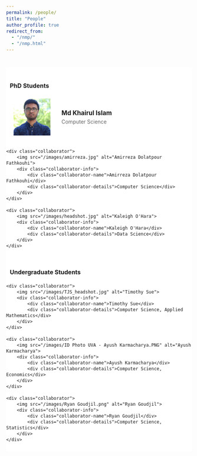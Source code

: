 ```yaml
---
permalink: /people/
title: "People"
author_profile: true
redirect_from: 
  - "/nmp/"
  - "/nmp.html"
---
```

<style>
.collaborator-group {
    text-align: left;
    background-color: white;
    margin: 0;
    padding-left: 10px;
    font-size: medium;
    padding-top: 40px;
}

.collaborators-row {
    display: flex;
    flex-direction: column;
    background-color: white;
    padding: 1% 0;
}

.collaborator {
    display: flex;
    align-items: center;
    margin: 20px;
    position: relative;
    transition: box-shadow 0.3s;
    background-color: transparent;
}

.collaborator img {
    width: 100px;
    height: 100px;
    object-fit: cover;
    object-position: center;
    margin-right: 30px;
}

.collaborator-info {
    display: flex;
    flex-direction: column;
    justify-content: center;
}

.collaborator-name {
    font-weight: bold;
    font-size: 1.2em;
    margin-bottom: 5px;
}

.collaborator-details {
    font-size: 1.0em;
    color: #666;
}

.collaborators-row:nth-child(odd) {
    background-color: white;
}
</style>

<h1 id="contributors" class="title"></h1>



<h2 class="collaborator-group">PhD Students</h2>
<div class="collaborators-row">
    <div class="collaborator">
        <img src="/images/single - Md Khairul Islam.JPG" alt="Khairul Islam">
        <div class="collaborator-info">
            <div class="collaborator-name">Md Khairul Islam</div>
            <div class="collaborator-details">Computer Science</div>
        </div>
    </div>

    <div class="collaborator">
        <img src="/images/amirreza.jpg" alt="Amirreza Dolatpour Fathkouhi">
        <div class="collaborator-info">
            <div class="collaborator-name">Amirreza Dolatpour Fathkouhi</div>
            <div class="collaborator-details">Computer Science</div>
        </div>
    </div>

    <div class="collaborator">
        <img src="/images/headshot.jpg" alt="Kaleigh O'Hara">
        <div class="collaborator-info">
            <div class="collaborator-name">Kaleigh O'Hara</div>
            <div class="collaborator-details">Data Science</div>
        </div>
    </div>
    

    
    


<h2 class="collaborator-group">Undergraduate Students</h2>
<div class="collaborators-row">
    
   
    
   
    
    <div class="collaborator">
        <img src="/images/TJS_headshot.jpg" alt="Timothy Sue">
        <div class="collaborator-info">
            <div class="collaborator-name">Timothy Sue</div>
            <div class="collaborator-details">Computer Science, Applied Mathematics</div>
        </div>
    </div>
    
    <div class="collaborator">
        <img src="/images/ID Photo UVA - Ayush Karmacharya.PNG" alt="Ayush Karmacharya">
        <div class="collaborator-info">
            <div class="collaborator-name">Ayush Karmacharya</div>
            <div class="collaborator-details">Computer Science, Economics</div>
        </div>
    </div>
    
    <div class="collaborator">
        <img src="/images/Ryan Goudjil.png" alt="Ryan Goudjil">
        <div class="collaborator-info">
            <div class="collaborator-name">Ryan Goudjil</div>
            <div class="collaborator-details">Computer Science, Statistics</div>
        </div>
    </div>
</div>
